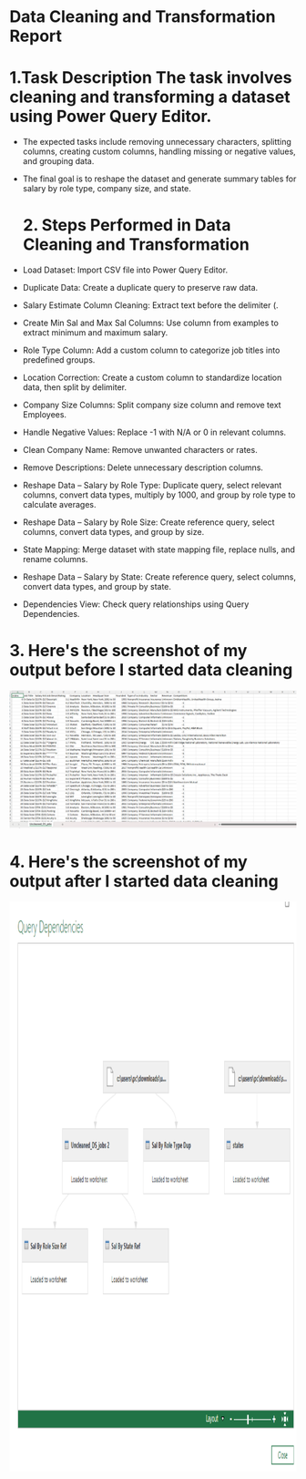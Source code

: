 # Data Cleaning and Transformation Report

# 1.Task Description The task involves cleaning and transforming a dataset using Power Query Editor.
- The expected tasks include removing unnecessary characters, splitting columns, creating custom columns, handling missing or negative values, and grouping data.
- The final goal is to reshape the dataset and generate summary tables for salary by role type, company size, and state.

  # 2. Steps Performed in Data Cleaning and Transformation
- Load Dataset: Import CSV file into Power Query Editor.
- Duplicate Data: Create a duplicate query to preserve raw data.
- Salary Estimate Column Cleaning: Extract text before the delimiter (.
- Create Min Sal and Max Sal Columns: Use column from examples to extract minimum and maximum salary.
- Role Type Column: Add a custom column to categorize job titles into predefined groups.
- Location Correction: Create a custom column to standardize location data, then split by delimiter.
- Company Size Columns: Split company size column and remove text Employees.
- Handle Negative Values: Replace -1 with N/A or 0 in relevant columns.
- Clean Company Name: Remove unwanted characters or rates.
- Remove Descriptions: Delete unnecessary description columns.
- Reshape Data – Salary by Role Type: Duplicate query, select relevant columns, convert data types, multiply by 1000, and group by role type to calculate averages.
- Reshape Data – Salary by Role Size: Create reference query, select columns, convert data types, and group by size.
- State Mapping: Merge dataset with state mapping file, replace nulls, and rename columns.
- Reshape Data – Salary by State: Create reference query, select columns, convert data types, and group by state.
- Dependencies View: Check query relationships using Query Dependencies.

# 3. Here's the screenshot of my output before I started data cleaning
![screenshot](images/PNG2.png)

# 4. Here's the screenshot of my output after I started data cleaning
<img src="Midterm%20Task%201/images/PNG1.png" alt="Alt Text" width="1000" height="1000">
